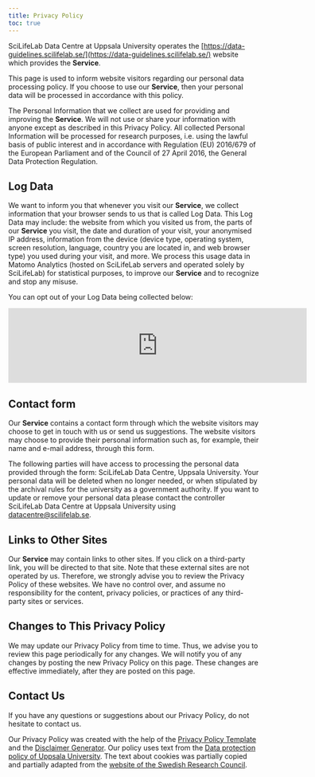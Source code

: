 ```yaml
---
title: Privacy Policy
toc: true
---
```


SciLifeLab Data Centre at Uppsala University operates the [https://data-guidelines.scilifelab.se/](https://data-guidelines.scilifelab.se/) website which provides the **Service**.

This page is used to inform website visitors regarding our personal data processing policy. If you choose to use our **Service**, then your personal data will be processed in accordance with this policy.

The Personal Information that we collect are used for providing and improving the **Service**.
We will not use or share your information with anyone except as described in this Privacy Policy. All collected Personal Information will be processed for research purposes, i.e. using the lawful basis of public interest and in accordance with Regulation (EU) 2016/679 of the European Parliament and of the Council of 27 April 2016, the General Data Protection Regulation.

## Log Data

We want to inform you that whenever you visit our **Service**, we collect information that your browser sends to us that is called Log Data. This Log Data may include: the website from which you visited us from, the parts of our **Service** you visit, the date and duration of your visit, your anonymised IP address, information from the device (device type, operating system, screen resolution, language, country you are located in, and web browser type) you used during your visit, and more. We process this usage data in Matomo Analytics (hosted on SciLifeLab servers and operated solely by SciLifeLab) for statistical purposes, to improve our **Service** and to recognize and stop any misuse.

You can opt out of your Log Data being collected below:

<iframe style="border: 0; height: 150px; width: 600px;" src="https://matomo.dc.scilifelab.se/index.php?module=CoreAdminHome&action=optOut&language=en&fontFamily=Arial" title="Opt out log data"></iframe>

## Contact form

Our **Service** contains a contact form through which the website visitors may choose to get in touch with us or send us suggestions. The website visitors may choose to provide their personal information such as, for example, their name and e-mail address, through this form.

The following parties will have access to processing the personal data provided through the form: SciLifeLab Data Centre, Uppsala University. Your personal data will be deleted when no longer needed, or when stipulated by the archival rules for the university as a government authority. If you want to update or remove your personal data please contact the controller SciLifeLab Data Centre at Uppsala University using <datacentre@scilifelab.se>.

## Links to Other Sites

Our **Service** may contain links to other sites. If you click on a third-party link, you will be directed to that site. Note that these external sites are not operated by us. Therefore, we strongly advise you to review the Privacy Policy of these websites. We have no control over, and assume no responsibility for the content, privacy policies, or practices of any third-party sites or services.

## Changes to This Privacy Policy

We may update our Privacy Policy from time to time.
Thus, we advise you to review this page periodically for any changes.
We will notify you of any changes by posting the new Privacy Policy on this page.
These changes are effective immediately, after they are posted on this page.

## Contact Us

If you have any questions or suggestions about our Privacy Policy, do not hesitate to contact us.

Our Privacy Policy was created with the help of the <a href="https://www.privacypolicytemplate.net" target="_blank">Privacy Policy Template</a> and the <a href="https://www.disclaimergenerator.org/" target="_blank">Disclaimer Generator</a>. Our policy uses text from the <a href="https://www.uu.se/en/about-uu/data-protection-policy" target="_blank">Data protection policy of Uppsala University</a>. The text about cookies was partially copied and partially adapted from the <a href="https://www.vr.se/english/about-cookies.html" target="_blank">website of the Swedish Research Council</a>.
